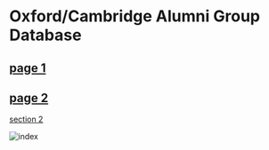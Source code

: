 # Oxford/Cambridge Alumni Group Database

## [page 1](https://oxcamne.github.io/oxcam/page_1)

## [page 2](page_2)

[section 2](https://oxcamne.github.io/oxcam/page_2#section_2)

![index](/images/index.png)
